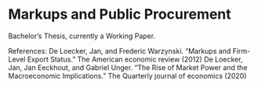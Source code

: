 # Markups and Public Procurement
Bachelor’s Thesis, currently a Working Paper.

References: 
De Loecker, Jan, and Frederic Warzynski. “Markups and Firm-Level Export Status.” The American economic review (2012)
De Loecker, Jan, Jan Eeckhout, and Gabriel Unger. “The Rise of Market Power and the Macroeconomic Implications.” The Quarterly journal of economics (2020)

